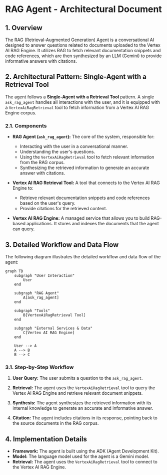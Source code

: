 # RAG Agent - Architectural Document

## 1. Overview

The RAG (Retrieval-Augmented Generation) Agent is a conversational AI designed to answer questions related to documents uploaded to the Vertex AI RAG Engine. It utilizes RAG to fetch relevant documentation snippets and code references, which are then synthesized by an LLM (Gemini) to provide informative answers with citations.

## 2. Architectural Pattern: Single-Agent with a Retrieval Tool

The agent follows a **Single-Agent with a Retrieval Tool** pattern. A single `ask_rag_agent` handles all interactions with the user, and it is equipped with a `VertexAiRagRetrieval` tool to fetch information from a Vertex AI RAG Engine corpus.

### 2.1. Components

*   **RAG Agent (`ask_rag_agent`):** The core of the system, responsible for:
    *   Interacting with the user in a conversational manner.
    *   Understanding the user's questions.
    *   Using the `VertexAiRagRetrieval` tool to fetch relevant information from the RAG corpus.
    *   Synthesizing the retrieved information to generate an accurate answer with citations.

*   **Vertex AI RAG Retrieval Tool:** A tool that connects to the Vertex AI RAG Engine to:
    *   Retrieve relevant documentation snippets and code references based on the user's query.
    *   Provide citations for the retrieved content.

*   **Vertex AI RAG Engine:** A managed service that allows you to build RAG-based applications. It stores and indexes the documents that the agent can query.

## 3. Detailed Workflow and Data Flow

The following diagram illustrates the detailed workflow and data flow of the agent:

```mermaid
graph TD
    subgraph "User Interaction"
        User
    end

    subgraph "RAG Agent"
        A[ask_rag_agent]
    end

    subgraph "Tools"
        B[VertexAiRagRetrieval Tool]
    end

    subgraph "External Services & Data"
        C[Vertex AI RAG Engine]
    end

    User --> A
    A --> B
    B --> C
```

### 3.1. Step-by-Step Workflow

1.  **User Query:** The user submits a question to the `ask_rag_agent`.

2.  **Retrieval:** The agent uses the `VertexAiRagRetrieval` tool to query the Vertex AI RAG Engine and retrieve relevant document snippets.

3.  **Synthesis:** The agent synthesizes the retrieved information with its internal knowledge to generate an accurate and informative answer.

4.  **Citation:** The agent includes citations in its response, pointing back to the source documents in the RAG corpus.

## 4. Implementation Details

*   **Framework:** The agent is built using the ADK (Agent Development Kit).
*   **Model:** The language model used for the agent is a Gemini model.
*   **Retrieval:** The agent uses the `VertexAiRagRetrieval` tool to connect to the Vertex AI RAG Engine.
